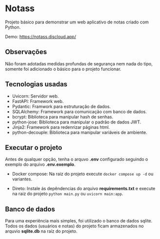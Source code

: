# Notass
Projeto básico para demonstrar um web aplicativo de notas criado com Python.

Demo: https://notass.discloud.app/

## Observações
Não foram adotadas medidas profundas de segurança nem nada do tipo, somente foi adicionado o básico para o projeto funcionar.

## Tecnologias usadas
- Uvicorn: Servidor web.
- FastAPI: Framework web.
- Pydantic: Framwork para estruturação de dados.
- SQLAlchemy: Framework para comunicação com banco de dados.
- bcrypt: Biblioteca para manipular hash de senhas.
- python-jose: Biblioteca para manipular o padrão de dados JWT. 
- Jinja2: Framework para redenrizar páginas html.
- python-decouple: Biblioteca para manipular variáveis de ambiente.

## Executar o projeto
Antes de qualquer opção, tenha o arquvo **.env** configurado seguindo o exemplo do arquivo **.env.exemplo**.

- Docker compose: Na raiz do projeto execute ```docker compose up -d``` ou variantes.

- Direto: Instale ás depêndencias do arquivo **requirements.txt** e execute na raiz do projeto ```python main.py``` ou ```uvicorn main:app```.

## Banco de dados
Para uma experiência mais simples, foi utilizado o banco de dados sqlite. Todos os dados (usuários e notas) do projeto ficam armazenados no arquvio **sqlite.db** na raíz do projeto.